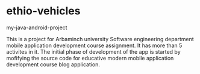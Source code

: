 # ethio-vehicles
my-java-android-project

This is a project for Arbaminch university Software engineering department mobile application development course assignment. It has more than 5 activites in it. The initial phase of development of the app is started by mofifying the source code for educative modern mobile application development course blog application.
